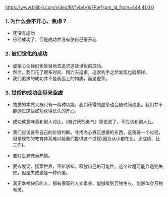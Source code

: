<https://www.bilibili.com/video/BV1vb4y1s7Pw?spm_id_from=444.41.0.0>

### 1. 为什么会不开心、焦虑？
- 还没有成功
- 已经成功了，但是成功并没有使自己很开心

### 2. 被幻觉化的成功
- 虚荣心让我们也盲目地去追求这些世俗的成功。
- 然后，我们花了很多时间、精力去追求，追求到手之后发现也就那样。
- 我们追求的成功并不是表面上的物质，而是虚荣。

### 3. 世俗的成功会带来空虚
- 物质的本质大概只有一两种功能，我们获得的虚荣也会随时间流逝。我们并不能通过这些成功获得长久的开心。
- 成功就意味着和别人对比，《被讨厌的勇气》里也说了，不应该和别人比。


- 我们应该要有自己的价值判断，寻找内心真正想要的东西，这需要一个过程，但是现在的教育体系难以给我们提供这个过程(因为从小都在比，比成绩、比工作)。
- 要对世界充满热情。
- 要去发现、探索世界，不断求知，释放自己的可能性。这个过程可能会遇到失败，但是失败也是一种价值。


- 真正幸福快乐的人，都有很高的人文素养、能够看到万物生长、能够体会万物有灵。